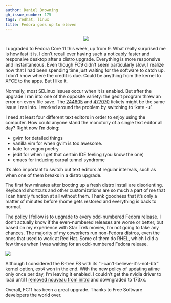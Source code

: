 ```yaml
---
author: Daniel Browning
gh_issue_number: 175
tags: redhat, linux
title: Fedora goes up to eleven
---
```


<div class="separator" style="clear: both; text-align: center;"><a href="/blog/2009/07/23/fedora-goes-up-to-eleven/image-0.png" imageanchor="1" style="margin-left: 1em; margin-right: 1em;"><img border="0" src="/blog/2009/07/23/fedora-goes-up-to-eleven/image-0.png"/></a></div>

I upgraded to Fedora Core 11 this week, up from 9. What really surprised me is how fast it is. I don’t recall ever having such a noticably faster and responsive desktop after a distro upgrade. Everything is more responsive and instantaneous. Even though FC9 didn’t seem particularly slow, I realize now that I had been spending time just waiting for the software to catch up. I don’t know where the credit is due. Could be anything from the kernel to XFCE to the apps. But I like it.

Normally, most SELinux issues occur when it is enabled. But after the upgrade I ran into one of the opposite variety: the gedit program threw an error on every file save. The [244605](https://bugzilla.redhat.com/show_bug.cgi?id=244605) and [477070](https://bugzilla.gnome.org/show_bug.cgi?id=477070) tickets might be the same issue I ran into. I worked around the problem by switching to ‘kate -u’.

I need at least four different text editors in order to enjoy using the computer. How could anyone stand the monotony of a single text editor all day? Right now I’m doing:

- gvim for detailed things
- vanilla vim for when gvim is too awesome.
- kate for vogon poetry
- jedit for when I get that certain IDE feeling (you know the one)
- emacs for inducing carpal tunnel syndrome

It’s also important to switch out text editors at regular intervals, such as when one of them breaks in a distro upgrade.

The first few minutes after booting up a fresh distro install are disorienting. Keyboard shortcuts and other customizations are so much a part of me that I can hardly function at all without them. Thank goodness that it’s only a matter of minutes before /home gets restored and everything is back to normal.

The policy I follow is to upgrade to every odd-numbered Fedora release. I don’t actually know if the even-numbered releases are worse or better, but based on my experience with Star Trek movies, I’m not going to take any chances. The majority of my coworkers run non-Fedora distros, even the ones that used to work at Red Hat. Some of them do RHEL, which I did a few times when I was waiting for an odd-numbered Fedora release.

<img src="/blog/2009/07/23/fedora-goes-up-to-eleven/image-1.jpeg"/>

Although I considered the B-tree FS with its “i-can't-believe-it's-not-btr” kernel option, ext4 won in the end. With the new policy of updating atime only once per day, I’m leaving it enabled. I couldn’t get the nvidia driver to load until I [removed nouveau from initrd](https://rpmfusion.org/Howto/nVidia) and downgraded to 173xx.

Overall, FC11 has been a great upgrade. Thanks to Free Software developers the world over.
